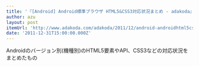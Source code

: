 ```yaml
---
title: '『[Android] Android標準ブラウザ HTML5&CSS3対応状況まとめ - adakoda』'
author: azu
layout: post
itemUrl: 'http://www.adakoda.com/adakoda/2011/12/android-androidhtml5css3.html'
date: '2011-12-31T15:00:00.000Z'
---
```

Androidのバージョン別(機種別)のHTML5要素やAPI、CSS3などの対応状況をまとめたもの

